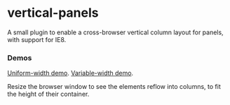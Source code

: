 vertical-panels
===============

A small plugin to enable a cross-browser vertical column layout for panels, with support for IE8.

### Demos
[Uniform-width demo](https://rawgit.com/huttj/vertical-panels/master/demo/uniform-width-demo.html).
[Variable-width demo](https://rawgit.com/huttj/vertical-panels/master/demo/variable-width-demo.html).

Resize the browser window to see the elements reflow into columns, to fit the height of their container.
